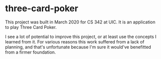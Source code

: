 # three-card-poker

This project was built in March 2020 for CS 342 at UIC. It is an application to play Three Card Poker.

I see a lot of potential to improve this project, or at least use the concepts I learned from it. For various reasons this work suffered from a lack of planning, and that's unfortunate because I'm sure it would've benefitted from a firmer foundation. 

